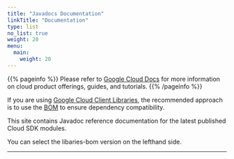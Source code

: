 ```yaml
---
title: "Javadocs Documentation"
linkTitle: "Documentation"
type: list
no_list: true
weight: 20
menu:
  main:
    weight: 20
---
```


{{% pageinfo %}}
Please refer to [Google Cloud Docs](https://cloud.google.com/java/docs) for more information on cloud product offerings, guides, and tutorials. 
{{% /pageinfo %}}

If you are using [Google Cloud Client Libraries](https://cloud.google.com/apis/docs/client-libraries-explained), the recommended approach is to use the [BOM](https://cloud.google.com/java/docs/bom) to ensure dependency compatibility.

This site contains Javadoc reference documentation for the latest published Cloud SDK modules. 

You can select the libaries-bom version on the lefthand side.

---
